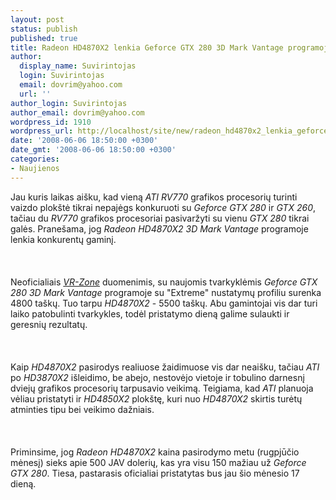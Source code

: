 ```yaml
---
layout: post
status: publish
published: true
title: Radeon HD4870X2 lenkia Geforce GTX 280 3D Mark Vantage programoje
author:
  display_name: Suvirintojas
  login: Suvirintojas
  email: dovrim@yahoo.com
  url: ''
author_login: Suvirintojas
author_email: dovrim@yahoo.com
wordpress_id: 1910
wordpress_url: http://localhost/site/new/radeon_hd4870x2_lenkia_geforce_gtx_280_3d_mark_vantage_programoje/
date: '2008-06-06 18:50:00 +0300'
date_gmt: '2008-06-06 18:50:00 +0300'
categories:
- Naujienos
---
```

<p>Jau kuris laikas aišku, kad vieną <i>ATI RV770</i> grafikos procesorių turinti vaizdo plokštė tikrai nepajėgs konkuruoti su <i>Geforce GTX 280</i> ir <i>GTX 260</i>, tačiau du <i>RV770</i> grafikos procesoriai pasivaržyti su vienu <i>GTX 280</i> tikrai galės. Pranešama, jog <i>Radeon HD4870X2</i> <i>3D Mark Vantage</i> programoje lenkia konkurentų gaminį.<br />
<br><br />
<br>Neoficialiais <a class="ns" href="http://www.vr-zone.com/articles/Radeon_HD_4870_X2_R700_Beats_GeForce_GTX_280/5851.html"><i>VR-Zone</i></a> duomenimis, su naujomis tvarkyklėmis <i>Geforce GTX 280</i> <i>3D Mark Vantage</i> programoje su &quot;Extreme&quot; nustatymų profiliu surenka 4800 taškų. Tuo tarpu <i>HD4870X2</i> - 5500 taškų. Abu gamintojai vis dar turi laiko patobulinti tvarkykles, todėl pristatymo dieną galime sulaukti ir geresnių rezultatų.<br />
<br><br />
<br>Kaip <i>HD4870X2</i> pasirodys realiuose žaidimuose vis dar neaišku, tačiau <i>ATI</i> po <i>HD3870X2</i> išleidimo, be abejo, nestovėjo vietoje ir tobulino darnesnį dviejų grafikos procesorių tarpusavio veikimą. Teigiama, kad <i>ATI</i> planuoja vėliau pristatyti ir <i>HD4850X2</i> plokštę, kuri nuo <i>HD4870X2</i> skirtis turėtų atminties tipu bei veikimo dažniais.<br />
<br><br />
<br>Priminsime, jog <i>Radeon HD4870X2</i> kaina pasirodymo metu (rugpjūčio mėnesį) sieks apie 500 JAV dolerių, kas yra visu 150 mažiau už <i>Geforce GTX 280</i>. Tiesa, pastarasis oficialiai pristatytas bus jau šio mėnesio 17 dieną.<br />
<br><br />
<br><br />
<br></p>
